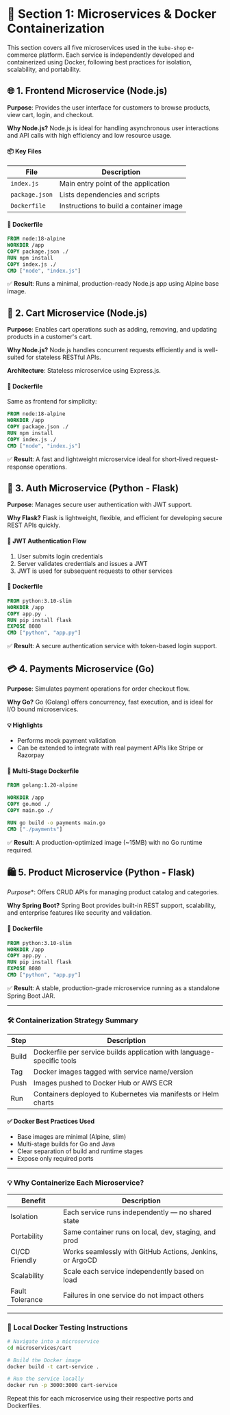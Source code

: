 # 🔧 Section 1: Microservices & Docker Containerization

This section covers all five microservices used in the `kube-shop` e-commerce platform. Each service is independently developed and containerized using Docker, following best practices for isolation, scalability, and portability.

## 🌐 1. Frontend Microservice (Node.js)

**Purpose**: Provides the user interface for customers to browse products, view cart, login, and checkout.

**Why Node.js?**
Node.js is ideal for handling asynchronous user interactions and API calls with high efficiency and low resource usage.

#### 📦 Key Files

| File           | Description                             |
| -------------- | --------------------------------------- |
| `index.js`     | Main entry point of the application     |
| `package.json` | Lists dependencies and scripts          |
| `Dockerfile`   | Instructions to build a container image |

#### 🐳 Dockerfile

```Dockerfile
FROM node:18-alpine
WORKDIR /app
COPY package.json ./
RUN npm install
COPY index.js ./
CMD ["node", "index.js"]

```

✅ **Result**: Runs a minimal, production-ready Node.js app using Alpine base image.

## 🛒 2. Cart Microservice (Node.js)

**Purpose**: Enables cart operations such as adding, removing, and updating products in a customer's cart.

**Why Node.js?**
Node.js handles concurrent requests efficiently and is well-suited for stateless RESTful APIs.

**Architecture**: Stateless microservice using Express.js.

#### 🐳 Dockerfile

Same as frontend for simplicity:

```Dockerfile
FROM node:18-alpine
WORKDIR /app
COPY package.json ./
RUN npm install
COPY index.js ./
CMD ["node", "index.js"]

```

✅ **Result**: A fast and lightweight microservice ideal for short-lived request-response operations.


## 🔐 3. Auth Microservice (Python - Flask)

**Purpose**: Manages secure user authentication with JWT support.

**Why Flask?**
Flask is lightweight, flexible, and efficient for developing secure REST APIs quickly.

#### 🔐 JWT Authentication Flow

1. User submits login credentials
2. Server validates credentials and issues a JWT
3. JWT is used for subsequent requests to other services

#### 🐳 Dockerfile

```Dockerfile
FROM python:3.10-slim
WORKDIR /app
COPY app.py .
RUN pip install flask
EXPOSE 8080
CMD ["python", "app.py"]

```

✅ **Result**: A secure authentication service with token-based login support.

## 💳 4. Payments Microservice (Go)

**Purpose**: Simulates payment operations for order checkout flow.

**Why Go?**
Go (Golang) offers concurrency, fast execution, and is ideal for I/O bound microservices.

#### 💡 Highlights

* Performs mock payment validation
* Can be extended to integrate with real payment APIs like Stripe or Razorpay

#### 🐳 Multi-Stage Dockerfile

```Dockerfile
FROM golang:1.20-alpine

WORKDIR /app
COPY go.mod ./
COPY main.go ./

RUN go build -o payments main.go
CMD ["./payments"]

```

✅ **Result**: A production-optimized image (\~15MB) with no Go runtime required.


## 🛍️ 5. Product Microservice (Python - Flask)

*Purpose**: Offers CRUD APIs for managing product catalog and categories.

**Why Spring Boot?**
Spring Boot provides built-in REST support, scalability, and enterprise features like security and validation.

#### 🐳 Dockerfile

```Dockerfile
FROM python:3.10-slim
WORKDIR /app
COPY app.py .
RUN pip install flask
EXPOSE 8080
CMD ["python", "app.py"]

```

✅ **Result**: A stable, production-grade microservice running as a standalone Spring Boot JAR.

---

### 🛠️ Containerization Strategy Summary

| Step  | Description                                                            |
| ----- | ---------------------------------------------------------------------- |
| Build | Dockerfile per service builds application with language-specific tools |
| Tag   | Docker images tagged with service name/version                         |
| Push  | Images pushed to Docker Hub or AWS ECR                                 |
| Run   | Containers deployed to Kubernetes via manifests or Helm charts         |

#### ✅ Docker Best Practices Used

* Base images are minimal (Alpine, slim)
* Multi-stage builds for Go and Java
* Clear separation of build and runtime stages
* Expose only required ports

---

### 💡 Why Containerize Each Microservice?

| Benefit         | Description                                              |
| --------------- | -------------------------------------------------------- |
| Isolation       | Each service runs independently — no shared state        |
| Portability     | Same container runs on local, dev, staging, and prod     |
| CI/CD Friendly  | Works seamlessly with GitHub Actions, Jenkins, or ArgoCD |
| Scalability     | Scale each service independently based on load           |
| Fault Tolerance | Failures in one service do not impact others             |

---

### 🧪 Local Docker Testing Instructions

```bash
# Navigate into a microservice
cd microservices/cart

# Build the Docker image
docker build -t cart-service .

# Run the service locally
docker run -p 3000:3000 cart-service
```

Repeat this for each microservice using their respective ports and Dockerfiles.
